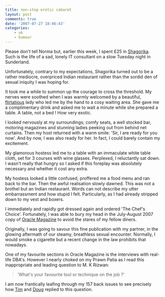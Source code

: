 ```yaml
---
title: non-stop erotic cabaret
layout: post
comments: true
date: '2007-07-27 18:46:43'
categories:
    - uk
    - humour
---
```

Please don't tell Norma but, earlier this week, I spent &pound;25 in
[Shagorika](http://www.thefoodplace.co.uk/restaurants/32254/Shagorika+Restaurant+in+Sunderland/).
Such is the life of a sad, lonely IT consultant on a slow Tuesday
night in Sunderland.

Unfortunately, contrary to my expectations, Shagorika turned out to be
a rather mediocre, overpriced Indian restaurant rather than the sordid
den of sexual iniquity I was hoping for.

It took me a while to summon up the courage to cross the threshold. My
nerves were soothed when I was warmly welcomed by a beautiful,
[flirtatious](http://www.nbrightside.com/blog/2007/02/07/a-night-of-outrageous-flirting-in-copenhagen/)
lady who led me by the hand to a cosy waiting area. She gave me a
complimentary drink and asked me to wait a minute while she prepared a
table. A table, not a bed ! How very exotic.

I looked nervously at my surroundings; comfy seats, a well stocked
bar, motoring magazines and stunning ladies peeking out from behind
net curtains. Then my host returned with a warm smile: 'Sir, I are
ready for you now'. And by now, I was also ready for her. In fact, I
could barely contain my excitement.

My glamorous hostess led me to a table with an immaculate white table
cloth, set for 3 courses with wine glasses. Perplexed, I reluctantly
sat down. I wasn't really that hungry so I asked if this foreplay was
absolutely necessary and whether it cost any extra.

My hostess looked a little confused, proffered me a food menu and ran
back to the bar. Then the awful realisation slowly dawned. This was
not a brothel but an Indian restaurant. Words can not describe my
utter embarrassment and how stupid I felt. Particularly, as I had
already stripped down to my vest and boxers.

I immediately and rapidly got dressed again and ordered 'The Chef's
Choice'. Fortunately, I was able to bury my head in the July-August
2007 copy of [Oracle
Magazine](http://www.oracle.com/technology/oramag/oracle/07-jul/index.html)
to avoid the stares of my fellow diners.

Originally, I was going to savour this fine publication with my
partner, in the glowing aftermath of our steamy, breathless sexual
encounter.  Normally, I would smoke a cigarette but a recent change in
the law prohibits that nowadays.

One of my favourite sections in Oracle Magazine is the interviews with
real-life DBA's. However I nearly choked on my Prawn Patia as I read
this inappropriate and leading question to M. K Rizwan:

> 'What's your favourite tool or technique on the job ?'

I am now frantically leafing through my 157 back issues to see
precisely how [Tim](http://www.oracle-base.com/blog/) and
[Doug](http://oracledoug.com/serendipity/) replied to this question.
